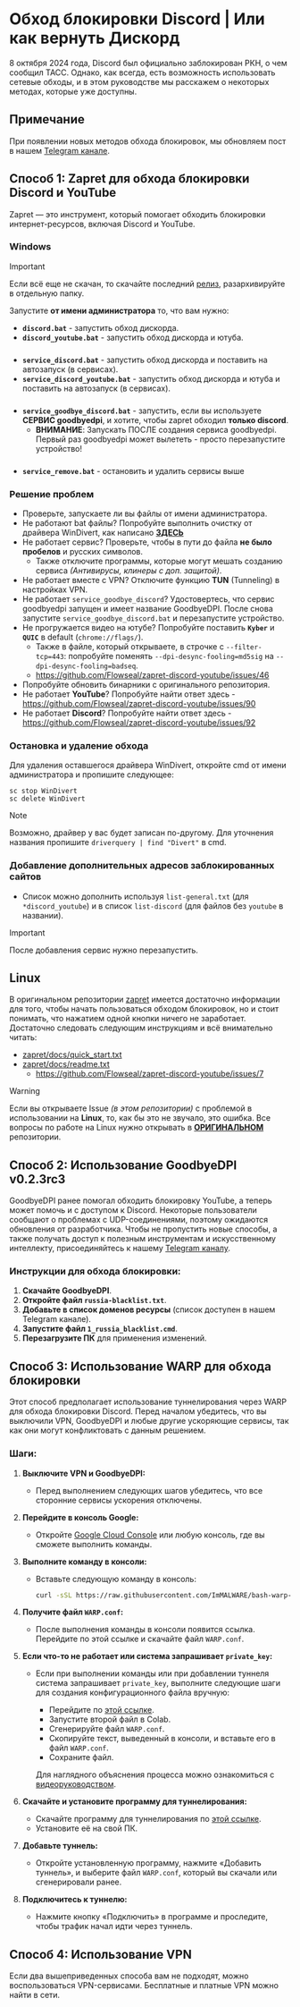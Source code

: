 # Обход блокировки Discord | Или как вернуть Дискорд

8 октября 2024 года, Discord был официально заблокирован РКН, о чем сообщил ТАСС. Однако, как всегда, есть возможность использовать сетевые обходы, и в этом руководстве мы расскажем о некоторых методах, которые уже доступны.

## Примечание

При появлении новых методов обхода блокировок, мы обновляем пост в нашем [Telegram канале](https://t.me/OZ_ITPQ).

## Способ 1: Zapret для обхода блокировки Discord и YouTube

Zapret — это инструмент, который помогает обходить блокировки интернет-ресурсов, включая Discord и YouTube.

### Windows
> [!IMPORTANT]  
> Если всё еще не скачан, то скачайте последний [релиз](https://github.com/Flowseal/zapret-discord-youtube/releases), разархивируйте в отдельную папку.

Запустите **от имени администратора** то, что вам нужно:
- **`discord.bat`** - запустить обход дискорда.
- **`discord_youtube.bat`** - запустить обход дискорда и ютуба.
###
- **`service_discord.bat`** - запустить обход дискорда и поставить на автозапуск (в сервисах).
- **`service_discord_youtube.bat`** - запустить обход дискорда и ютуба и поставить на автозапуск (в сервисах).
###
- **`service_goodbye_discord.bat`** - запустить, если вы используете **СЕРВИС goodbyedpi**, и хотите, чтобы zapret обходил **только discord**.
  * **ВНИМАНИЕ**: Запускать ПОСЛЕ создания сервиса goodbyedpi. Первый раз goodbyedpi может вылететь - просто перезапустите устройство!
###
- **`service_remove.bat`** - остановить и удалить сервисы выше

### Решение проблем
- Проверьте, запускаете ли вы файлы от имени администратора.
- Не работают bat файлы? Попробуйте выполнить очистку от драйвера WinDivert, как написано **[ЗДЕСЬ](#остановка-и-удаление-обхода)**
- Не работает сервис? Проверьте, чтобы в пути до файла **не было пробелов** и русских символов.
  * Также отключите программы, которые могут мешать созданию сервиса *(Антивирусы, клинеры с доп. защитой)*.
- Не работает вместе с VPN? Отключите функцию **TUN** (Tunneling) в настройках VPN.
- Не работает `service_goodbye_discord`? Удостовертесь, что сервис goodbyedpi запущен и имеет название GoodbyeDPI. После снова запустите `service_goodbye_discord.bat` и перезапустите устройство.
- Не прогружается видео на ютубе? Попробуйте поставить **`Kyber`** и **`QUIC`** в default (`chrome://flags/`).
  * Также в файле, который открываете, в строчке с `--filter-tcp=443`: попробуйте поменять `--dpi-desync-fooling=md5sig` на `--dpi-desync-fooling=badseq`.
  * https://github.com/Flowseal/zapret-discord-youtube/issues/46
- Попробуйте обновить бинарники с оригинального репозитория.
- Не работает **YouTube**? Попробуйте найти ответ здесь - https://github.com/Flowseal/zapret-discord-youtube/issues/90
- Не работает **Discord**? Попробуйте найти ответ здесь - https://github.com/Flowseal/zapret-discord-youtube/issues/92

### Остановка и удаление обхода
Для удаления оставшегося драйвера WinDivert, откройте cmd от имени администратора и пропишите следующее:
```
sc stop WinDivert
sc delete WinDivert
```
> [!NOTE]  
> Возможно, драйвер у вас будет записан по-другому. Для уточнения названия пропишите `driverquery | find "Divert"` в cmd.

### Добавление дополнительных адресов заблокированных сайтов 
- Список можно дополнить используя `list-general.txt` (для `*discord_youtube`) и в список `list-discord` (для файлов без `youtube` в названии).
> [!IMPORTANT]  
> После добавления сервис нужно перезапустить.

## Linux
В оригинальном репозитории [zapret](https://github.com/bol-van/zapret/) имеется достаточно информации для того, чтобы начать пользоваться обходом блокировок, но и стоит понимать, что нажатием одной кнопки ничего не заработает. \
Достаточно следовать следующим инструкциям и всё внимательно читать:
- [zapret/docs/quick_start.txt](https://github.com/bol-van/zapret/blob/master/docs/quick_start.txt)
- [zapret/docs/readme.txt](https://github.com/bol-van/zapret/blob/master/docs/readme.txt)
  * https://github.com/Flowseal/zapret-discord-youtube/issues/7
> [!WARNING]
> Если вы открываете Issue *(в этом репозитории)* с проблемой в использовании на **Linux**, то, как бы это не звучало, это ошибка. Все вопросы по работе на Linux нужно открывать в **[ОРИГИНАЛЬНОМ](https://github.com/bol-van/zapret/)** репозитории. 

## Способ 2: Использование GoodbyeDPI v0.2.3rc3

GoodbyeDPI ранее помогал обходить блокировку YouTube, а теперь может помочь и с доступом к Discord. Некоторые пользователи сообщают о проблемах с UDP-соединениями, поэтому ожидаются обновления от разработчика. Чтобы не пропустить новые способы, а также получать доступ к полезным инструментам и искусственному интеллекту, присоединяйтесь к нашему [Telegram каналу](https://t.me/OZ_ITPQ).

### Инструкции для обхода блокировки:
1. **Скачайте GoodbyeDPI**.
2. **Откройте файл `russia-blacklist.txt`**.
3. **Добавьте в список доменов ресурсы** (список доступен в нашем Telegram канале).
4. **Запустите файл `1_russia_blacklist.cmd`**.
5. **Перезагрузите ПК** для применения изменений.

## Способ 3: Использование WARP для обхода блокировки

Этот способ предполагает использование туннелирования через WARP для обхода блокировки Discord. Перед началом убедитесь, что вы выключили VPN, GoodbyeDPI и любые другие ускоряющие сервисы, так как они могут конфликтовать с данным решением.

### Шаги:

1. **Выключите VPN и GoodbyeDPI:**
   - Перед выполнением следующих шагов убедитесь, что все сторонние сервисы ускорения отключены.

2. **Перейдите в консоль Google:**
   - Откройте [Google Cloud Console](https://console.cloud.google.com/) или любую консоль, где вы сможете выполнить команды.

3. **Выполните команду в консоли:**
   - Вставьте следующую команду в консоль:
     ```bash
     curl -sSL https://raw.githubusercontent.com/ImMALWARE/bash-warp-generator/main/warp_generator.sh | bash
     ```

4. **Получите файл `WARP.conf`:**
   - После выполнения команды в консоли появится ссылка. Перейдите по этой ссылке и скачайте файл `WARP.conf`.

5. **Если что-то не работает или система запрашивает `private_key`:**
   - Если при выполнении команды или при добавлении туннеля система запрашивает `private_key`, выполните следующие шаги для создания конфигурационного файла вручную:
     - Перейдите по [этой ссылке](https://colab.research.google.com/drive/1rmeqQvUlSJfgGK1NYpBMOwQdwi_Xk924?usp=sharing).
     - Запустите второй файл в Colab.
     - Сгенерируйте файл `WARP.conf`.
     - Скопируйте текст, выведенный в консоли, и вставьте его в файл `WARP.conf`.
     - Сохраните файл.

     Для наглядного объяснения процесса можно ознакомиться с [видеоруководством](https://www.youtube.com/watch?v=SEkjrvmionE).

6. **Скачайте и установите программу для туннелирования:**
   - Скачайте программу для туннелирования по [этой ссылке](https://developers.cloudflare.com/warp-client/).
   - Установите её на свой ПК.

7. **Добавьте туннель:**
   - Откройте установленную программу, нажмите «Добавить туннель», и выберите файл `WARP.conf`, который вы скачали или сгенерировали ранее.

8. **Подключитесь к туннелю:**
   - Нажмите кнопку «Подключить» в программе и проследите, чтобы трафик начал идти через туннель.

## Способ 4: Использование VPN

Если два вышеприведенных способа вам не подходят, можно воспользоваться VPN-сервисами. Бесплатные и платные VPN можно найти в сети.
